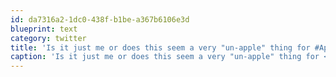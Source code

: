 ```yaml
---
id: da7316a2-1dc0-438f-b1be-a367b6106e3d
blueprint: text
category: twitter
title: 'Is it just me or does this seem a very "un-apple" thing for #Apple to do: http://tinyurl.com/6zcjqcr'
caption: 'Is it just me or does this seem a very "un-apple" thing for <span class="hashtag hashtag_local">#<a href="http://tweettemp.darylchymko.ca/?tag=apple">Apple</a> to do: http://tinyurl.com/6zcjqcr'
---
```

